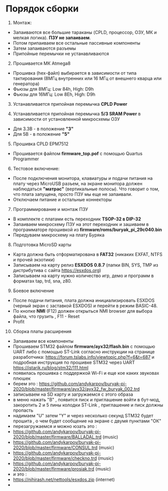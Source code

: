 # Порядок сборки

1) Монтаж:

- Запаиваются все большие тараканы (CPLD, процессор, ОЗУ, МК и мелкая логика). **ПЗУ не запаиваем**.
- Потом припаиваем все остальные пассивные компоненты
- Затем запаиваются разъемы
- Припойные перемычки не устанавливаются

2) Прошивается МК Atmega8

- Прошивка (hex-файл) выбирается в зависимости от типа тактирования (8МГц внутренних или 16 МГц от внешнего кварца или генератора)
- Фьюзы для 8МГц: Low 84h, High: D9h
- Фьюзы для 16МГц: Low 8Eh, High: D9h

3) Устанавливается припойная перемычка **CPLD Power**

4) Устанавливается припойная перемычка **5/3 SRAM Power** в зависимости от установленной микросхемы ОЗУ

- Для 3.3В - в положение **"3"**
- Для 5В - в положение **"5"**

5) Прошивка CPLD EPM7512

- Прошивается файлом **firmware_top.pof** с помощью Quartus Programmer

6) Тестовое включение:

- После подключения монитора, клавиатуры и подачи питания на плату через MicroUSB разъем, на экране монитора должен наблюдаться **"матрас"** (вертикальные полосы). Что говорит о том, что плата запущена, просто ПЗУ мы еще не запаивали.
- Отключаем питание и остальные коннекторы

7) Программирование и монтаж ПЗУ

- В комплекте с платами есть переходник **TSOP-32 в DIP-32**
- Запаиваем микросхему ПЗУ на этот переходник и зашиваем в программаторе прошивкой из **firmware/roms/buryak_pi_29c040.bin**
- Передуваем микросхему на плату Буряка

8) Подготовка MicroSD карты

- Карта должна быть отформатирована в **FAT32** (никаких EXFAT, NTFS и прочей экзотики)
- Записываем на карту релиз **ESXDOS 0.8.7** (папки BIN, SYS, TMP из дистрибутива с сайта https://esxdos.org)
- Записываем на карту нужно количество игр, демо и программ в форматах tap, trd, sna, z80.

9) Боевое включение

- После подачи питания, плата должна инициализировать ESXDOS (черный экран с заставкой ESXDOS) и перейти в режим BASIC-48.
- По кнопке **NMI** (F12) должен открыться NMI browser для выбора файла, что грузить , F11 - Reset
- Profit

10) Сборка платы расширения 

- Запаиваем все компоненты
- Прошиваем STM32 файлом **firmware/ayx32/flash.bin** с помощью UART либо с помощью ST-Link согласно инструкции на странице разработчика: https://forum.tslabs.info/viewtopic.php?f=6&t=687 и подробная инструкция по прошивке STM32 через UART https://istarik.ru/blog/stm32/111.html
- появилась прошивка с поддержкой Wi-Fi и еще кое каких звуковах плюшек
- берем это : https://github.com/andykarpov/buryak-pi-2020/blob/master/firmware/ayx32/ayx32_fw_buryak_002.trd
- записываем на SD карту и загружаемся с этого образа
- в меню нажать "В" , появится писк и приглашение войти в бут-мод, закоротить 2 и 5 пины колодки ST-Link , приглашение и писк должны пропасть
- надимаем "U" затем "Y" и через несколько секунд STM32 будет прошита , о чем будет сообщение на экране с двумя пунктами "ОК"
- перезагружаемся и можно юзать это : 
- https://github.com/andykarpov/buryak-pi-2020/blob/master/firmware/BALLADAL.trd (music)
- https://github.com/andykarpov/buryak-pi-2020/blob/master/firmware/CONSUL.trd (music)
- https://github.com/andykarpov/buryak-pi-2020/blob/master/firmware/checkno.trd (music)
- https://github.com/andykarpov/buryak-pi-2020/blob/master/firmware/prosiak.trd (music)
- и это :
 - https://nihirash.net/nettools/esxdos.zip (internet)
-
